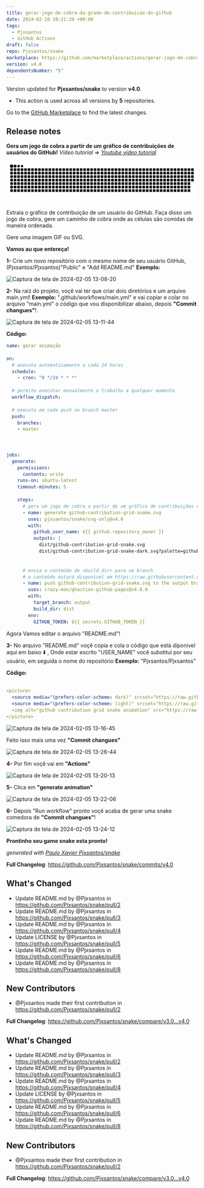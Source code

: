 ```yaml
---
title: gerar-jogo-de-cobra-da-grade-de-contribuicao-do-github
date: 2024-02-10 19:21:29 +00:00
tags:
  - Pjxsantos
  - GitHub Actions
draft: false
repo: Pjxsantos/snake
marketplace: https://github.com/marketplace/actions/gerar-jogo-de-cobra-da-grade-de-contribuicao-do-github
version: v4.0
dependentsNumber: "5"
---
```



Version updated for **Pjxsantos/snake** to version **v4.0**.
- This action is used across all versions by **5** repositories.

Go to the [GitHub Marketplace](https://github.com/marketplace/actions/gerar-jogo-de-cobra-da-grade-de-contribuicao-do-github) to find the latest changes.

## Release notes

**Gera um jogo de cobra a partir de um gráfico de contribuições de usuários do GitHub!**
_Vídeo tutorial => [Youtube vídeo tutorial](https://www.youtube.com/watch?v=eub5_9Nr1IE)_

<picture>
  <source media="(prefers-color-scheme: dark)" srcset="https://raw.githubusercontent.com/pjxsantos/snake/output/github-contribution-grid-snake-dark.svg">
  <source media="(prefers-color-scheme: light)" srcset="https://raw.githubusercontent.com/pjxsantos/snake/output/github-contribution-grid-snake.svg">
  <img alt="github contribution grid snake animation" src="https://raw.githubusercontent.com/pjxsantos/snake/output/github-contribution-grid-snake.svg">
</picture>

Extraia o gráfico de contribuição de um usuário do GitHub. Faça disso um jogo de cobra, gere um caminho de cobra onde as células são comidas de maneira ordenada.

Gere uma imagem GIF ou SVG.

**Vamos au que entereça!** 

**1-** Crie um novo repositório com o mesmo nome de seu usuário GitHub, (Pjxsantos/Pjxsantos)"Public" e "Add README.md"
**Exemplo:**

![Captura de tela de 2024-02-05 13-08-20](https://github.com/Pjxsantos/snake/assets/152025930/f4ab30d0-95c7-4ca3-85c7-1d39cc5906a6)



**2-** Na raiz do projeto, voçê vai ter que criar dois diretórios e um arquivo main.yml! **Exemplo:** ".github/workflows/main.yml" e vai copiar e colar no arquivo "main.yml" o código que vou disponibilizar abaixo, depois **"Commit changues"**!.


![Captura de tela de 2024-02-05 13-11-44](https://github.com/Pjxsantos/snake/assets/152025930/c79c65a5-3128-4e04-bb13-b4767d0c0f7e)



**Código:**
```yaml
name: gerar animação

on:
  # executa automaticamente a cada 24 horas
  schedule:
    - cron: "0 */24 * * *" 
  
  # permite executar manualmente o trabalho a qualquer momento
  workflow_dispatch:
  
  # executa em cada push no branch master
  push:
    branches:
    - master
    
  

jobs:
  generate:
    permissions: 
      contents: write
    runs-on: ubuntu-latest
    timeout-minutes: 5
    
    steps:
      # gera um jogo de cobra a partir de um gráfico de contribuições de um usuário do github (<github_user_name>), gera uma animação SVG em <svg_out_path>
      - name: generate github-contribution-grid-snake.svg
        uses: pjxsantos/snake/svg-only@v4.0
        with:
          github_user_name: ${{ github.repository_owner }}
          outputs: |
            dist/github-contribution-grid-snake.svg
            dist/github-contribution-grid-snake-dark.svg?palette=github-dark
          
          
      # envia o conteúdo de <build_dir> para um branch
      # o conteúdo estará disponível em https://raw.githubusercontent.com/<github_user>/<repository>/<target_branch>/<file> ou como página do github
      - name: push github-contribution-grid-snake.svg to the output branch
        uses: crazy-max/ghaction-github-pages@v4.0.0
        with:
          target_branch: output
          build_dir: dist
        env:
          GITHUB_TOKEN: ${{ secrets.GITHUB_TOKEN }}
```

Agora Vamos editar o arquivo "README.md"!

**3-** No arquivo "README.md" voçê copia e cola o código que está diponivel aqui em baixo ⬇️ , Onde estar escrito "USER_NAME" você substitui por seu usuário, em seguida o nome do repositório **Exemplo:** "Pjxsantos/Pjxsantos"

**Código:**
```yaml

<picture>
  <source media="(prefers-color-scheme: dark)" srcset="https://raw.githubusercontent.com/USER_NAME/USER_NAME/output/github-contribution-grid-snake-dark.svg">
  <source media="(prefers-color-scheme: light)" srcset="https://raw.githubusercontent.com/USER_NAME/USER_NAME/output/github-contribution-grid-snake.svg">
  <img alt="github contribution grid snake animation" src="https://raw.githubusercontent.com/USER_NAME/USER_NAME/output/github-contribution-grid-snake.svg">
</picture>

```

![Captura de tela de 2024-02-05 13-16-45](https://github.com/Pjxsantos/snake/assets/152025930/7a560a94-6cbc-4239-9260-3ef135233628)


Feito isso mais uma vez  **"Commit changues"**

![Captura de tela de 2024-02-05 13-26-44](https://github.com/Pjxsantos/snake/assets/152025930/aa6ed283-79f5-4049-9640-53e2c6ea95b3)



**4-** Por fim voçê vai em **"Actions"**


![Captura de tela de 2024-02-05 13-20-13](https://github.com/Pjxsantos/snake/assets/152025930/0c55a9ea-f80b-4cd2-b4e8-fd5e7dd5a950)


**5-** Clica em **"generate animation"**


![Captura de tela de 2024-02-05 13-22-06](https://github.com/Pjxsantos/snake/assets/152025930/9fbc5c3b-1fb4-42c1-a8ad-570e6cd52e29)



**6-** Depois "Run workflow" pronto voçê acaba de gerar uma snake comedora de **"Commit changues"**!

![Captura de tela de 2024-02-05 13-24-12](https://github.com/Pjxsantos/snake/assets/152025930/b93f6422-7131-468b-a8d8-e7964207f5bc)



**Prontinho seu game snake esta pronto!** 


_generated with [Paulo Xavier Pjxsantos/snake](https://github.com/Pjxsantos/snake)_



**Full Changelog**: https://github.com/Pjxsantos/snake/commits/v4.0

## What's Changed
* Update README.md by @Pjxsantos in https://github.com/Pjxsantos/snake/pull/2
* Update README.md by @Pjxsantos in https://github.com/Pjxsantos/snake/pull/3
* Update README.md by @Pjxsantos in https://github.com/Pjxsantos/snake/pull/4
* Update LICENSE by @Pjxsantos in https://github.com/Pjxsantos/snake/pull/5
* Update README.md by @Pjxsantos in https://github.com/Pjxsantos/snake/pull/6
* Update README.md by @Pjxsantos in https://github.com/Pjxsantos/snake/pull/8

## New Contributors
* @Pjxsantos made their first contribution in https://github.com/Pjxsantos/snake/pull/2

**Full Changelog**: https://github.com/Pjxsantos/snake/compare/v3.0...v4.0

## What's Changed
* Update README.md by @Pjxsantos in https://github.com/Pjxsantos/snake/pull/2
* Update README.md by @Pjxsantos in https://github.com/Pjxsantos/snake/pull/3
* Update README.md by @Pjxsantos in https://github.com/Pjxsantos/snake/pull/4
* Update LICENSE by @Pjxsantos in https://github.com/Pjxsantos/snake/pull/5
* Update README.md by @Pjxsantos in https://github.com/Pjxsantos/snake/pull/6
* Update README.md by @Pjxsantos in https://github.com/Pjxsantos/snake/pull/8

## New Contributors
* @Pjxsantos made their first contribution in https://github.com/Pjxsantos/snake/pull/2

**Full Changelog**: https://github.com/Pjxsantos/snake/compare/v3.0...v4.0
